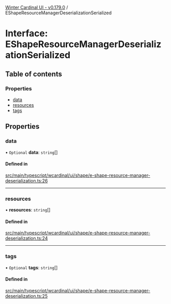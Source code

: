 [Winter Cardinal UI - v0.179.0](../index.md) / EShapeResourceManagerDeserializationSerialized

# Interface: EShapeResourceManagerDeserializationSerialized

## Table of contents

### Properties

- [data](EShapeResourceManagerDeserializationSerialized.md#data)
- [resources](EShapeResourceManagerDeserializationSerialized.md#resources)
- [tags](EShapeResourceManagerDeserializationSerialized.md#tags)

## Properties

### data

• `Optional` **data**: `string`[]

#### Defined in

[src/main/typescript/wcardinal/ui/shape/e-shape-resource-manager-deserialization.ts:26](https://github.com/winter-cardinal/winter-cardinal-ui/blob/v0.179.0/src/main/typescript/wcardinal/ui/shape/e-shape-resource-manager-deserialization.ts#L26)

___

### resources

• **resources**: `string`[]

#### Defined in

[src/main/typescript/wcardinal/ui/shape/e-shape-resource-manager-deserialization.ts:24](https://github.com/winter-cardinal/winter-cardinal-ui/blob/v0.179.0/src/main/typescript/wcardinal/ui/shape/e-shape-resource-manager-deserialization.ts#L24)

___

### tags

• `Optional` **tags**: `string`[]

#### Defined in

[src/main/typescript/wcardinal/ui/shape/e-shape-resource-manager-deserialization.ts:25](https://github.com/winter-cardinal/winter-cardinal-ui/blob/v0.179.0/src/main/typescript/wcardinal/ui/shape/e-shape-resource-manager-deserialization.ts#L25)
